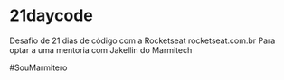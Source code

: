 # 21daycode
Desafio de 21 dias de código com a Rocketseat rocketseat.com.br
Para optar a uma mentoria com Jakellin do Marmitech

#SouMarmitero
